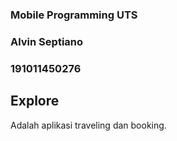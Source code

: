 ### Mobile Programming UTS
### Alvin Septiano 
### 191011450276
## Explore
Adalah aplikasi traveling dan booking.
